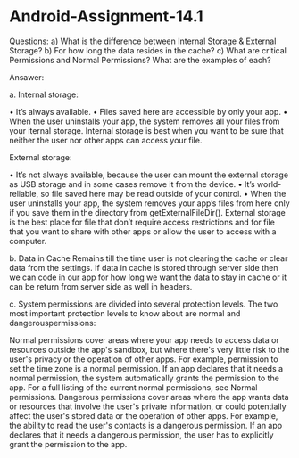# Android-Assignment-14.1
Questions:
a)	What is the difference between Internal Storage & External Storage?
b)	For how long the data resides in the cache?
c)	What are critical Permissions and Normal Permissions? What are the examples of each?

Ansawer:

a.	Internal storage:

•	It’s always available.
•	Files saved here are accessible by only your app.
•	When the user uninstalls your app, the system removes all your files from your iternal storage.
Internal storage is best when you want to be sure that neither the user nor other apps can access your file.

External storage:

•	It’s not always available, because the user can mount the external storage as USB storage and in some cases remove it from the device.
•	It’s world-reliable, so file saved here may be read outside of your control.
•	When the user uninstalls your app, the system removes your app’s files from here only if you save them in the directory from getExternalFileDir().
External storage is the best place for file that don’t require access restrictions and for file that you want to share with other apps or allow the user to access with a computer.

b. Data in Cache Remains till the time user is not clearing the cache or clear data from the settings. 
If data in cache is stored through server side then we can code in our app for how long we want the data to stay in cache or it can be return from server side as well in headers.

c. System permissions are divided into several protection levels. The two most important protection levels to know about are normal and dangerouspermissions:


Normal permissions cover areas where your app needs to access data or resources outside the app's sandbox, but where there's very little risk to the user's privacy or the operation of other apps. For example, permission to set the time zone is a normal permission. If an app declares that it needs a normal permission, the system automatically grants the permission to the app. For a full listing of the current normal permissions, see Normal permissions.
Dangerous permissions cover areas where the app wants data or resources that involve the user's private information, or could potentially affect the user's stored data or the operation of other apps. For example, the ability to read the user's contacts is a dangerous permission. If an app declares that it needs a dangerous permission, the user has to explicitly grant the permission to the app.
